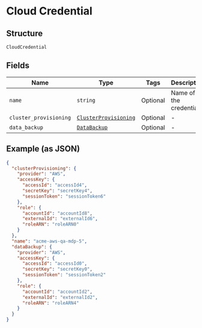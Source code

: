 
# Cloud Credential

## Structure

`CloudCredential`

## Fields

| Name | Type | Tags | Description |
|  --- | --- | --- | --- |
| `name` | `string` | Optional | Name of the credentials. |
| `cluster_provisioning` | [`ClusterProvisioning`](../../doc/models/cluster-provisioning.md) | Optional | - |
| `data_backup` | [`DataBackup`](../../doc/models/data-backup.md) | Optional | - |

## Example (as JSON)

```json
{
  "clusterProvisioning": {
    "provider": "AWS",
    "accessKey": {
      "accessId": "accessId4",
      "secretKey": "secretKey4",
      "sessionToken": "sessionToken6"
    },
    "role": {
      "accountId": "accountId8",
      "externalId": "externalId6",
      "roleARN": "roleARN0"
    }
  },
  "name": "acme-aws-qa-mdp-5",
  "dataBackup": {
    "provider": "AWS",
    "accessKey": {
      "accessId": "accessId0",
      "secretKey": "secretKey0",
      "sessionToken": "sessionToken2"
    },
    "role": {
      "accountId": "accountId2",
      "externalId": "externalId2",
      "roleARN": "roleARN4"
    }
  }
}
```

